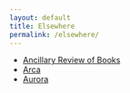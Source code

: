 ```yaml
---
layout: default
title: Elsewhere
permalink: /elsewhere/
---
```


* [Ancillary Review of Books](https://ancillaryreviewofbooks.org/author/steinea/)
* [Arca](https://arcabc.ca/islandora/object/twu%3A456?solr_nav%5Bid%5D=81d841421d58a372d13f&solr_nav%5Bpage%5D=0&solr_nav%5Boffset%5D=17)
* [Aurora](https://bac-lac.on.worldcat.org/search?queryString=au%3D%22Stein%2C%20Eric%22&bookReviews=off&clusterResults=false&groupVariantRecords=false)
